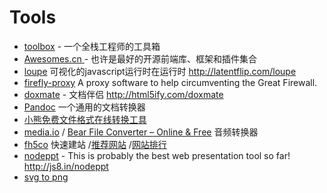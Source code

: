 # Tools

- [toolbox](https://github.com/phodal/toolbox) - 一个全栈工程师的工具箱
- [Awesomes.cn ](https://www.awesomes.cn/) - 也许是最好的开源前端库、框架和插件集合
- [loupe](https://github.com/latentflip/loupe) 可视化的javascript运行时在运行时 http://latentflip.com/loupe
- [firefly-proxy](https://github.com/yinghuocho/firefly-proxy) A proxy software to help circumventing the Great Firewall.
- [doxmate](https://github.com/JacksonTian/doxmate) - 文档伴侣 http://html5ify.com/doxmate
- [Pandoc](http://www.pandoc.org/) 一个通用的文档转换器
- [小熊免费文件格式在线转换工具](https://www.ofoct.com/zh/)
- [media.io](http://media.io/) / [Bear File Converter – Online & Free](https://www.bearaudiotool.com/wav-to-mp3) 音频转换器
- [fh5co](https://freehtml5.co/author/fh5co/) 快速建站 /[推荐网站](http://www.chinaz.com/website/) /[网站排行](http://top.chinaz.com/)
- [nodeppt](https://github.com/ksky521/nodeppt) - This is probably the best web presentation tool so far! http://js8.in/nodeppt
- [svg to png](https://svgtopng.com/zh/)

